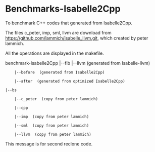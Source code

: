 # Benchmarks-Isabelle2Cpp
To benchmark C++ codes that generated from Isabelle2Cpp.

The files c_peter, imp, sml, llvm are download from https://github.com/lammich/isabelle_llvm.git,
which created by peter lammich.

All the operations are displayed in the makefile.

benchmark-Isabelle2Cpp
    |--fib
        |--llvm  (generated from Isabelle-llvm)

        |--before  (generated from Isabelle2Cpp)

        |--after  (generated from optimized Isabelle2Cpp)
        
    |--bs

        |--c_peter  (copy from peter lammich)
    
        |--cpp

        |--imp  (copy from peter lammich)

        |--sml  (copy from peter lammich)

        |--llvm  (copy from peter lammich) 


This message is for second reclone code.
